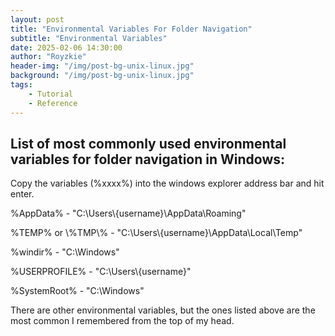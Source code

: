```yaml
---
layout: post
title: "Environmental Variables For Folder Navigation"
subtitle: "Environmental Variables"
date: 2025-02-06 14:30:00
author: "Royzkie"
header-img: "/img/post-bg-unix-linux.jpg"
background: "/img/post-bg-unix-linux.jpg"
tags:
    - Tutorial
    - Reference
---
```


<h2>List of most commonly used environmental variables for folder navigation in Windows:</h2>

<p>Copy the variables (%xxxx%) into the windows explorer address bar and hit enter.</p>

<p>%AppData% - "C:\Users\{username}\AppData\Roaming"</p>
<p>%TEMP% or \%TMP\% - "C:\Users\{username}\AppData\Local\Temp"</p>
<p>%windir% - "C:\Windows"</p>
<p>%USERPROFILE% - "C:\Users\{username}"</p>
<p>%SystemRoot% - "C:\Windows"</p>


<p>There are other environmental variables, but the ones listed above are the most common I remembered from the top of my head.</p>
